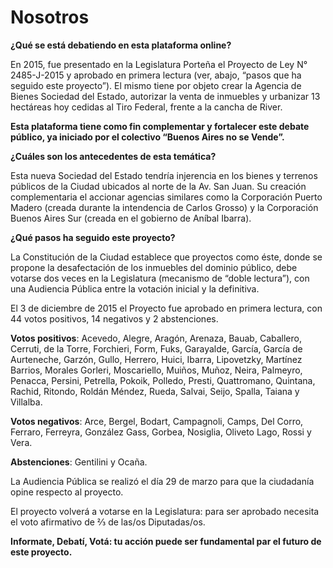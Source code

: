 Nosotros
===

**¿Qué se está debatiendo en esta plataforma online?**

En 2015, fue presentado en la Legislatura Porteña el Proyecto de Ley N° 2485-J-2015 y aprobado en primera lectura (ver, abajo, “pasos que ha seguido este proyecto”). El mismo tiene por objeto crear la Agencia de Bienes Sociedad del Estado, autorizar la venta de inmuebles y urbanizar 13 hectáreas hoy cedidas al Tiro Federal, frente a la cancha de River.

**Esta plataforma tiene como fin complementar y fortalecer este debate público, ya iniciado por el colectivo “Buenos Aires no se Vende”.**

**¿Cuáles son los antecedentes de esta temática?**

Esta nueva Sociedad del Estado tendría injerencia en los bienes y terrenos públicos de la Ciudad ubicados al norte de la Av. San Juan. Su creación complementaria el accionar agencias similares como la Corporación Puerto Madero (creada durante la intendencia de Carlos Grosso) y la Corporación Buenos Aires Sur (creada en el gobierno de Aníbal Ibarra).

**¿Qué pasos ha seguido este proyecto?**

La Constitución de la Ciudad establece que proyectos como éste, donde se propone la desafectación de los inmuebles del dominio público, debe votarse dos veces en la Legislatura (mecanismo de “doble lectura”), con una Audiencia Pública entre la votación inicial y la definitiva.

El 3 de diciembre de 2015 el Proyecto fue aprobado en primera lectura, con 44 votos positivos, 14 negativos y 2 abstenciones.

**Votos positivos**: Acevedo, Alegre, Aragón, Arenaza, Bauab, Caballero, Cerruti, de la Torre, Forchieri, Form, Fuks, Garayalde, García, García de Aurteneche, Garzón, Gullo, Herrero, Huici, Ibarra, Lipovetzky, Martínez Barrios, Morales Gorleri, Moscariello, Muiños, Muñoz, Neira, Palmeyro, Penacca, Persini, Petrella, Pokoik, Polledo, Presti, Quattromano, Quintana, Rachid, Ritondo, Roldán Méndez, Rueda, Salvai, Seijo, Spalla, Taiana y Villalba.

**Votos negativos**: Arce, Bergel, Bodart, Campagnoli, Camps, Del Corro, Ferraro, Ferreyra, González Gass, Gorbea, Nosiglia, Oliveto Lago, Rossi y Vera.

**Abstenciones**: Gentilini y Ocaña.

La Audiencia Pública se realizó el día 29 de marzo para que la ciudadanía opine respecto al proyecto.

El proyecto volverá a votarse en la Legislatura: para ser aprobado necesita el voto afirmativo de ⅔ de las/os Diputadas/os.

**Informate, Debatí, Votá: tu acción puede ser fundamental par el futuro de este proyecto.**
